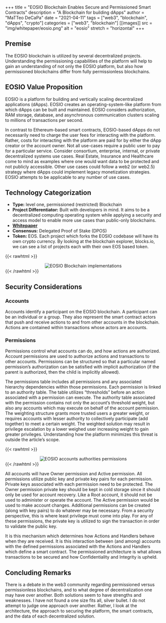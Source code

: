 +++
title = "EOSIO Blockchain Enables Secure and Permissioned Smart Contracts"
description = "A Blockchain for building dApps"
author = "MaTTeo DeCaPa"
date = "2021-04-11"
tags = ["web3", "blockchain", "dApps", "crypto"]
categories = ["web3", "blockchain"]
[[images]]
  src = "img/whitepaper/eosio.png"
  alt = "eosio"
  stretch = "horizontal"
+++

## Premise

The EOSIO blockchain is utilized by several decentralized projects.  Understanding the permissioning capabilities of the platform will help to gain an understanding of not only the EOSIO platform, but also how permissioned blockchains differ from fully permissionless blockchains.

## EOSIO Value Proposition

EOSIO is a platform for building and vertically scaling decentralized applications (dApps).  EOSIO creates an operating-system-like platform from which dApps can be built and maintained.  EOSIO considers authorization, RAM storage, database, and asynchronous communication clusters scaling to millions of transactions per second.  

In contrast to Ethereum-based smart contracts, EOSIO-based dApps do not necessarily need to charge the user fees for interacting with the platform.  Rather, costs for interacting with the platform are paid for by either the dApp creator or the account owner.  Not all use-cases require a public user to pay for a particular service.  Consider consortium, enterprise, internal, or private decentralized systems use cases.  Real Estate, Insurance and Healthcare come to mind as examples where one would want data to be protected and not publicly accessible.  Other use cases could follow a web2 (or web2.5) strategy where dApps could implement legacy monetization strategies.   EOSIO attempts to be applicable to any number of use cases.

## Technology Categorization

* **Type:** level one, permissioned (restricted) Blockchain
* **Project Differentiator:**   Built with developers in mind.  It aims to be a decentralized computing operating system while applying a security and access model to enable more use cases than public-only blockchains.
* **[Whitepaper](https://github.com/EOSIO/Documentation/blob/master/TechnicalWhitePaper.md)**
* **Consensus:**  Delegated Proof of Stake (DPOS)
* **Token:** EOS.  Each project which forks the EOSIO codebase will have its own crypto currency.  By looking at the blockchain explorer, blocks.io, we can see a list of projects each with their own EOS based token.  

{{< rawhtml >}}
  <center><img src="../img/EOSIO-blockchain-implemenations.PNG" alt="EOSIO Blockchain implementations" /></center>
{{< /rawhtml >}}

## Security Considerations

### Accounts

Accounts identify a participant on the EOSIO blockchain.  A participant can be an individual or a group.  They also represent the smart contract actors that push and receive actions to and from other accounts in the blockchain.  Actions are contained within transactions whose actors are accounts.

### Permissions

Permissions control what accounts can do, and how actions are authorized.  Account permissions are used to authorize actions and transactions to other accounts.   Permissions can be structured so that a particular named permission’s authorization can be satisfied with implicit authorization (if the parent is authorized, then the child is implicitly allowed).

The permissions table includes all permissions and any associated hierarchy dependencies within those permissions.  Each permission is linked to an authority table.  The table utilizes “thresholds” before an action associated with a permission can execute.  The authority table associated with the permission contains not only the account’s threshold weight, but also any accounts which may execute on behalf of the account permission.  The weighting structure grants more trusted users a greater weight, or requires accounts with lesser authority to collectively participate (add together) to meet a certain weight.  The weighted solution may result in privilege escalation by a lower weighed user increasing weight to gain greater privileges.  Understanding how the platform minimizes this threat is outside the article’s scope.  

{{< rawhtml >}}
  <center><img src="../img/EOSIO-perms.PNG" alt="EOSIO accounts authorities permissions" /></center>
{{< /rawhtml >}}

All accounts will have Owner permission and Active permission.  All permissions utilize public key and private key pairs for each permission.  Private keys associated with each permission need to be protected.  The Owner permission private key should be kept in cold storage since it should only be used for account recovery.  Like a Root account, it should not be used to administer or operate the account. The Active permission would be used to make account changes.  Additional permissions can be created (along with key pairs) to do whatever may be necessary.   From a security perspective, this is where least privilege must come into play.   For any of these permissions, the private key is utilized to sign the transaction in order to validate the public key.

It is this mechanism which determines how Actions and Handlers behave when they are received.  It is this interaction between (and among) accounts with the defined permissions associated with the Actions and Handlers which define a smart contract.   The permissioned architecture is what allows transactions to be secured and how Confidentiality and Integrity is upheld.

## Concluding Remarks

There is a debate in the web3 community regarding permissioned versus permissionless blockchains, and to what degree of decentralization one may have over another.  Both solutions seem to have strengths and weaknesses.  I have not found a one size fits all, silver bullet.  I do not attempt to judge one approach over another.  Rather, I look at the architecture, the approach to securing the platform, the smart contracts, and the data of each decentralized solution.